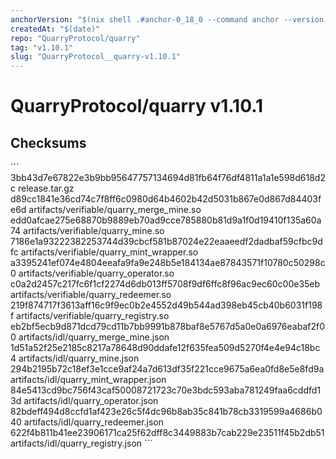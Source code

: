 ```yaml
---
anchorVersion: "$(nix shell .#anchor-0_18_0 --command anchor --version)"
createdAt: "$(date)"
repo: "QuarryProtocol/quarry"
tag: "v1.10.1"
slug: "QuarryProtocol__quarry-v1.10.1"
---
```

# QuarryProtocol/quarry v1.10.1
## Checksums
\`\`\`
3bb43d7e67822e3b9bb95647757134694d81fb64f76df4811a1a1e598d618d2c  release.tar.gz
d89cc1841e36cd74c7f8ff6c0980d64b4602b42d5031b867e0d867d84403fe6d  artifacts/verifiable/quarry_merge_mine.so
edd0afcae275e68870b9889eb70ad9cce785880b81d9a1f0d19410f135a60a74  artifacts/verifiable/quarry_mine.so
7186e1a93222382253744d39cbcf581b87024e22eaaeedf2dadbaf59cfbc9dfc  artifacts/verifiable/quarry_mint_wrapper.so
a3395241ef074e4804eeafa9fa9e248b5e184134ae87843571f10780c50298c0  artifacts/verifiable/quarry_operator.so
c0a2d2457c217fc6f1cf2274d6db013ff5708f9df6ffc8f96ac9ec60c00e35eb  artifacts/verifiable/quarry_redeemer.so
219f874717f3613aff16c9f9ec0b2e4552d49b544ad398eb45cb40b6031f198f  artifacts/verifiable/quarry_registry.so
eb2bf5ecb9d871dcd79cd11b7bb9991b878baf8e5767d5a0e0a6976eabaf2f00  artifacts/idl/quarry_merge_mine.json
1d51a52f25e2185c8217a78648d90ddafe12f635fea509d5270f4e4e94c18bc4  artifacts/idl/quarry_mine.json
294b2195b72c18ef3e1cce9af24a7d613df35f221cce9675a6ea0fd8e5e8fd9a  artifacts/idl/quarry_mint_wrapper.json
84e5413cd9bc756f43caf50008721723c70e3bdc593aba781249faa6cddfd13d  artifacts/idl/quarry_operator.json
82bdeff494d8ccfd1af423e26c5f4dc96b8ab35c841b78cb3319599a4686b040  artifacts/idl/quarry_redeemer.json
622f4b811b41ee23906171ca25f62dff8c3449883b7cab229e23511f45b2db51  artifacts/idl/quarry_registry.json
\`\`\`
